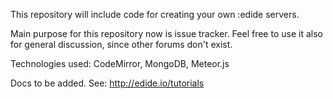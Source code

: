 
This repository will include code for creating your own :edide servers.

Main purpose for this repository now is issue tracker. Feel free to use it also for
general discussion, since other forums don't exist.

Technologies used: CodeMirror, MongoDB, Meteor.js

Docs to be added. See: http://edide.io/tutorials
